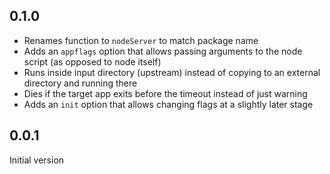 ## 0.1.0

* Renames function to `nodeServer` to match package name
* Adds an `appflags` option that allows passing arguments to the node script (as opposed to node itself)
* Runs inside input directory (upstream) instead of copying to an external directory and running there
* Dies if the target app exits before the timeout instead of just warning
* Adds an `init` option that allows changing flags at a slightly later stage

## 0.0.1

Initial version
